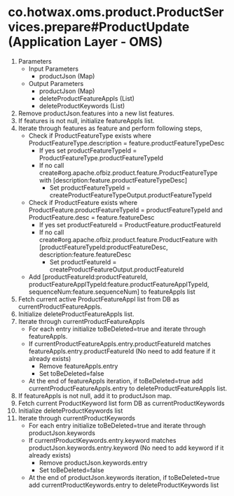 # co.hotwax.oms.product.ProductServices.prepare#ProductUpdate (Application Layer - OMS)
1. Parameters
    * Input Parameters
        * productJson (Map)
    * Output Parameters
        * productJson (Map)
        * deleteProductFeatureAppls (List)
        * deleteProductKeywords (List)
2. Remove productJson.features into a new list features.
3. If features is not null, initialize featureAppls list.
4. Iterate through features as feature and perform following steps,
    * Check if ProductFeatureType exists where ProductFeatureType.description = feature.productFeatureTypeDesc
        * If yes set productFeatureTypeId = ProductFeatureType.productFeatureTypeId
        * If no call create#org.apache.ofbiz.product.feature.ProductFeatureType with [description:feature.productFeatureTypeDesc]
            * Set productFeatureTypeId = createProductFeatureTypeOutput.productFeatureTypeId
    * Check if ProductFeature exists where ProductFeature.productFeatureTypeId = productFeatureTypeId and ProductFeature.desc = feature.featureDesc
        * If yes set productFeatureId = ProductFeature.productFeatureId
        * If no call create#org.apache.ofbiz.product.feature.ProductFeature with [productFeatureTypeId:productFeatureDesc, description:feature.featureDesc
            * Set productFeatureId = createProductFeatureOutput.productFeatureId
    * Add [productFeatureId:productFeatureId, productFeatureApplTypeId:feature.productFeatureApplTypeId, sequenceNum:feature.sequenceNum] to featureAppls list
5. Fetch current active ProductFeatureAppl list from DB as currentProductFeatureAppls.
6. Initialize deleteProductFeatureAppls list.
7. Iterate through currentProductFeatureAppls
    * For each entry initialize toBeDeleted=true and iterate through featureAppls.
    * If currentProductFeatureAppls.entry.productFeatureId matches featureAppls.entry.productFeatureId (No need to add feature if it already exists)
        * Remove featureAppls.entry
        * Set toBeDeleted=false
    * At the end of featureAppls iteration, if toBeDeleted=true add currentProductFeatureAppls.entry to deleteProductFeatureAppls list.
8. If featureAppls is not null, add it to productJson map.
9. Fetch current ProductKeyword list form DB as currentProductKeywords
10. Initialize deleteProductKeywords list
11. Iterate through currentProductKeywords
    * For each entry initialize toBeDeleted=true and iterate through productJson.keywords
    * If currentProductKeywords.entry.keyword matches productJson.keywords.entry.keyword (No need to add keyword if it already exists)
      * Remove productJson.keywords.entry
      * Set toBeDeleted=false
    * At the end of productJson.keywords iteration, if toBeDeleted=true add currentProductKeywords.entry to deleteProductKeywords list